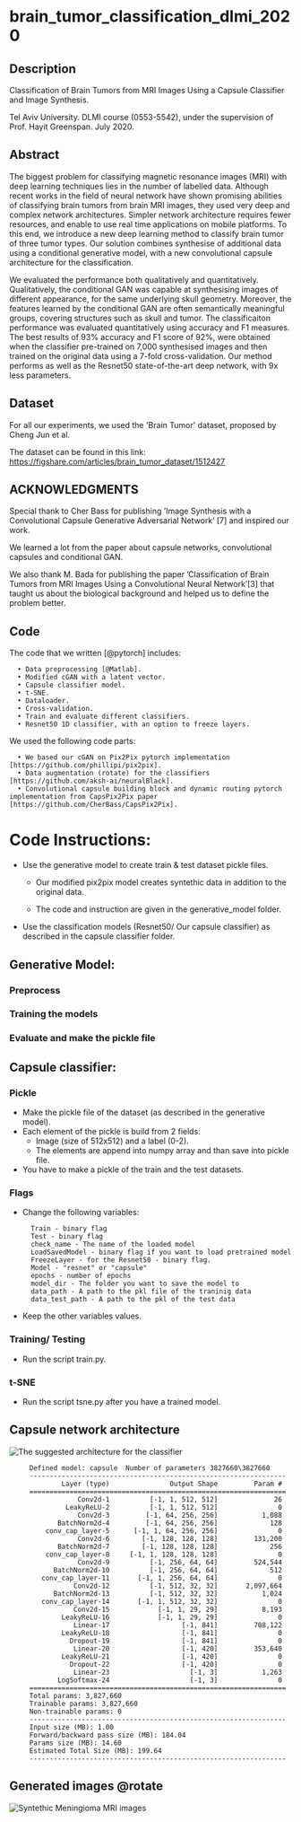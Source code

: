 # brain_tumor_classification_dlmi_2020

## Description
Classification of Brain Tumors from MRI Images Using a Capsule Classifier and Image Synthesis.

Tel Aviv University. DLMI course (0553-5542), under the supervision of Prof. Hayit Greenspan.  July 2020.

## Abstract
The biggest problem for classifying magnetic resonance images (MRI) with deep learning techniques lies in the number of labelled data. 
Although recent works in the field of neural network have shown promising abilities of classifying brain tumors from brain MRI images, 
they used very deep and complex network architectures. 
Simpler network architecture requires fewer resources, and enable to use real time applications on mobile platforms. 
To this end, we introduce a new deep learning method to classify brain tumor of three tumor types. 
Our solution combines synthesise of additional data using a conditional generative model, with a new convolutional capsule architecture for the classification.

We evaluated the performance both qualitatively and quantitatively. 
Qualitatively, the conditional GAN was capable at synthesising images of different appearance, for the same underlying skull geometry. 
Moreover,  the features learned by the conditional GAN are often semantically meaningful groups, covering structures such as skull and tumor. 
The classificaiton performance was evaluated quantitatively using accuracy and F1 measures. 
The best results of 93\% accuracy and F1 score of 92\%, were obtained when the classifier pre-trained 
on 7,000 synthesised images and then trained on the original data using a 7-fold cross-validation. 
Our method performs as well as the Resnet50 state-of-the-art deep network, with 9x less parameters.

## Dataset
For all our experiments, we used the 'Brain Tumor' dataset, proposed by Cheng Jun et al.

The dataset can be found in this link: https://figshare.com/articles/brain_tumor_dataset/1512427

## ACKNOWLEDGMENTS
Special thank to Cher Bass for publishing ’Image Synthesis with a Convolutional Capsule Generative Adversarial
Network’ [7] and inspired our work. 

We learned a lot from
the paper about capsule networks, convolutional capsules and
conditional GAN.

We also thank M. Bada for publishing the paper ’Classification of Brain Tumors from MRI Images Using a Convolutional
Neural Network’[3] that taught us about the biological background and helped us to define the problem better.

## Code
The code that we written [@pytorch] includes:

      • Data preprocessing [@Matlab].
      • Modified cGAN with a latent vector.
      • Capsule classifier model.
      • t-SNE.
      • Dataloader.
      • Cross-validation.
      • Train and evaluate different classifiers.
      • Resnet50 1D classifier, with an option to freeze layers.

We used the following code parts:

      • We based our cGAN on Pix2Pix pytorch implementation [https://github.com/phillipi/pix2pix].
      • Data augmentation (rotate) for the classifiers [https://github.com/aksh-ai/neuralBlack].
      • Convolutional capsule building block and dynamic routing pytorch implementation from CapsPix2Pix paper [https://github.com/CherBass/CapsPix2Pix].
      

# Code Instructions:

* Use the generative model to create train & test dataset pickle files.

    * Our modified pix2pix model creates syntethic data in addition to the original data. 

    * The code and instruction are given in the generative_model folder.

* Use the classification models (Resnet50/ Our capsule classifier) as described in the capsule classifier folder.

## Generative Model:
### Preprocess

### Training the models

### Evaluate and make the pickle file

## Capsule classifier:

### Pickle
* Make the pickle file of the dataset (as described in the generative model).
* Each element of the pickle is build from 2 fields:
   * Image (size of 512x512) and a label (0-2).
   * The elements are append into numpy array and than save into pickle file.
* You have to make a pickle of the train and the test datasets.

### Flags
* Change the following variables:

        Train - binary flag
        Test - binary flag
        check_name - The name of the loaded model
        LoadSavedModel - binary flag if you want to load pretrained model
        FreezeLayer - for the Resnet50 - binary flag.
        Model - "resnet" or "capsule"
        epochs - number of epochs
        model_dir - The folder you want to save the model to
        data_path - A path to the pkl file of the traninig data
        data_test_path - A path to the pkl of the test data
        
 * Keep the other variables values.

### Training/ Testing
* Run the script train.py.

### t-SNE
* Run the script tsne.py after you have a trained model.


 ## Capsule network architecture
![The suggested architecture for the classifier](https://raw.githubusercontent.com/nuniz/brain_tumor_classification_dlmi_2020/master/classifier.png)

         Defined model: capsule  Number of parameters 3827660\3827660 
         ----------------------------------------------------------------
                 Layer (type)               Output Shape         Param #
         ================================================================
                     Conv2d-1          [-1, 1, 512, 512]              26
                  LeakyReLU-2          [-1, 1, 512, 512]               0
                     Conv2d-3         [-1, 64, 256, 256]           1,088
                BatchNorm2d-4         [-1, 64, 256, 256]             128
             conv_cap_layer-5      [-1, 1, 64, 256, 256]               0
                     Conv2d-6        [-1, 128, 128, 128]         131,200
                BatchNorm2d-7        [-1, 128, 128, 128]             256
             conv_cap_layer-8     [-1, 1, 128, 128, 128]               0
                     Conv2d-9          [-1, 256, 64, 64]         524,544
               BatchNorm2d-10          [-1, 256, 64, 64]             512
            conv_cap_layer-11       [-1, 1, 256, 64, 64]               0
                    Conv2d-12          [-1, 512, 32, 32]       2,097,664
               BatchNorm2d-13          [-1, 512, 32, 32]           1,024
            conv_cap_layer-14       [-1, 1, 512, 32, 32]               0
                    Conv2d-15            [-1, 1, 29, 29]           8,193
                 LeakyReLU-16            [-1, 1, 29, 29]               0
                    Linear-17                  [-1, 841]         708,122
                 LeakyReLU-18                  [-1, 841]               0
                   Dropout-19                  [-1, 841]               0
                    Linear-20                  [-1, 420]         353,640
                 LeakyReLU-21                  [-1, 420]               0
                   Dropout-22                  [-1, 420]               0
                    Linear-23                    [-1, 3]           1,263
                LogSoftmax-24                    [-1, 3]               0
         ================================================================
         Total params: 3,827,660
         Trainable params: 3,827,660
         Non-trainable params: 0
         ----------------------------------------------------------------
         Input size (MB): 1.00
         Forward/backward pass size (MB): 184.04
         Params size (MB): 14.60
         Estimated Total Size (MB): 199.64
         ----------------------------------------------------------------


## Generated images @rotate
![Syntethic Meningioma MRI images](https://raw.githubusercontent.com/nuniz/brain_tumor_classification_dlmi_2020/master/angle.png)
